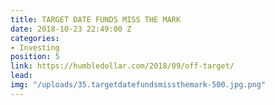 ```yaml
---
title: TARGET DATE FUNDS MISS THE MARK
date: 2018-10-23 22:49:00 Z
categories:
- Investing
position: 5
link: https://humbledollar.com/2018/09/off-target/
lead: 
img: "/uploads/35.targetdatefundsmissthemark-500.jpg.png"
---
```


